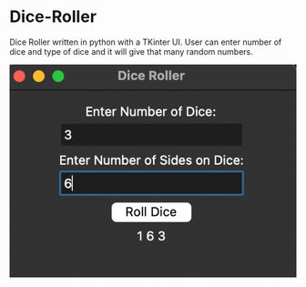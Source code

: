 # Dice-Roller
Dice Roller written in python with a TKinter UI. User can enter number of dice and type of dice and it will give that many random numbers.



![screenshot](image.png)
